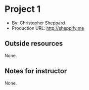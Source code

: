# Project 1
+ By: Christopher Sheppard
+ Production URL: <http://sheppify.me>

## Outside resources
None.

## Notes for instructor
None.
